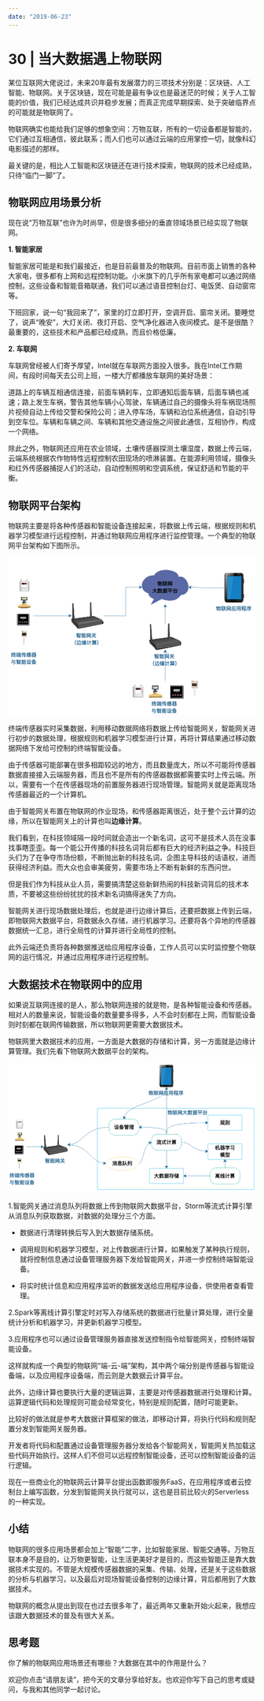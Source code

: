 ```yaml
---
date: "2019-06-23"
---  
```

      
# 30 | 当大数据遇上物联网
某位互联网大佬说过，未来20年最有发展潜力的三项技术分别是：区块链、人工智能、物联网。关于区块链，现在可能是最有争议也是最迷茫的时候；关于人工智能的价值，我们已经达成共识并稳步发展；而真正完成早期探索、处于突破临界点的可能就是物联网了。

物联网确实也能给我们足够的想象空间：万物互联，所有的一切设备都是智能的，它们通过互相通信，彼此联系；而人们也可以通过云端的应用掌控一切，就像科幻电影描述的那样。

最关键的是，相比人工智能和区块链还在进行技术探索，物联网的技术已经成熟，只待“临门一脚”了。

## 物联网应用场景分析

现在说“万物互联”也许为时尚早，但是很多细分的垂直领域场景已经实现了物联网。

**1\. 智能家居**

智能家居可能是和我们最接近，也是目前最普及的物联网。目前市面上销售的各种大家电，很多都有上网和远程控制功能。小米旗下的几乎所有家电都可以通过网络控制，这些设备和智能音箱联通，我们可以通过语音控制台灯、电饭煲、自动窗帘等。

下班回家，说一句“我回来了”，家里的灯立即打开，空调开启、窗帘关闭。要睡觉了，说声“晚安”，大灯关闭、夜灯开启、空气净化器进入夜间模式。是不是很酷？最重要的，这些技术和产品都已经成熟，而且价格低廉。

<!-- [[[read_end]]] -->

**2\. 车联网**

车联网曾经被人们寄予厚望，Intel就在车联网方面投入很多。我在Intel工作期间，有段时间每天去公司上班，一楼大厅都播放车联网的美好场景：

道路上的车辆互相通信连接，前面车辆刹车，立即通知后面车辆，后面车辆也减速；路上发生车祸，警告其他车辆小心驾驶，车辆通过自己的摄像头将车祸现场照片视频自动上传给交警和保险公司；进入停车场，车辆和泊位系统通信，自动引导到空车位。车辆和车辆之间、车辆和其他交通设施之间彼此通信，互相协作，构成一个网络。

除此之外，物联网还应用在农业领域，土壤传感器探测土壤湿度，数据上传云端，云端系统根据农作物特性远程控制农田现场的喷淋装置。在能源利用领域，摄像头和红外传感器捕捉人们的活动，自动控制照明和空调系统，保证舒适和节能的平衡。

## 物联网平台架构

物联网主要是将各种传感器和智能设备连接起来，将数据上传云端，根据规则和机器学习模型进行远程控制，并通过物联网应用程序进行监控管理。一个典型的物联网平台架构如下图所示。

![](./httpsstatic001geekbangorgresourceimaged14ad1ca6ed8631dc6bea0956d27b478da4a.png)

终端传感器实时采集数据，利用移动数据网络将数据上传给智能网关，智能网关进行初步的数据处理，根据规则和机器学习模型进行计算，再将计算结果通过移动数据网络下发给可控制的终端智能设备。

由于传感器可能部署在很多相距较远的地方，而且数量庞大，所以不可能将传感器数据直接接入云端服务器，而且也不是所有的传感器数据都需要实时上传云端。所以，需要有一个在传感器现场的前置服务器进行现场管理。智能网关就是距离现场传感器最近的一个计算机。

由于智能网关布置在物联网的作业现场，和传感器距离很近，处于整个云计算的边缘，所以在智能网关上的计算也叫**边缘计算**。

我们看到，在科技领域隔一段时间就会造出一个新名词，这可不是技术人员在没事找事瞎歪歪。每一个能公开传播的科技名词背后都有巨大的经济利益之争。科技巨头们为了在争夺市场份额，不断抛出新的科技名词，企图主导科技的话语权，进而获得经济利益。而大众也会审美疲劳，需要市场上不断有新鲜的东西问世。

但是我们作为科技从业人员，需要搞清楚这些新鲜热闹的科技新词背后的技术本质，不要被这些纷纷扰扰的技术新名词搞得迷失了方向。

智能网关进行现场数据处理后，也就是进行边缘计算后，还要把数据上传到云端，即物联网大数据平台，将数据永久存储，进行机器学习。还要将各个异地的传感器数据统一汇总，进行全局性的计算并进行全局性的控制。

此外云端还负责将各种数据推送给应用程序设备，工作人员可以实时监控整个物联网的运行情况，并通过应用程序进行远程控制。

## 大数据技术在物联网中的应用

如果说互联网连接的是人，那么物联网连接的就是物，是各种智能设备和传感器。相对人的数量来说，智能设备的数量要多得多，人不会时刻都在上网，而智能设备则时刻都在联网传输数据，所以物联网更需要大数据技术。

物联网里大数据技术的应用，一方面是大数据的存储和计算，另一方面就是边缘计算管理。我们先看下物联网大数据平台的架构。

![](./httpsstatic001geekbangorgresourceimage465846e43c947cf20aa75d9e081de8b54158.png)

1.智能网关通过消息队列将数据上传到物联网大数据平台，Storm等流式计算引擎从消息队列获取数据，对数据的处理分三个方面。

* 数据进行清理转换后写入到大数据存储系统。

* 调用规则和机器学习模型，对上传数据进行计算，如果触发了某种执行规则，就将控制信息通过设备管理服务器下发给智能网关，并进一步控制终端智能设备。

* 将实时统计信息和应用程序监听的数据发送给应用程序设备，供使用者查看管理。

2.Spark等离线计算引擎定时对写入存储系统的数据进行批量计算处理，进行全量统计分析和机器学习，并更新机器学习模型。

3.应用程序也可以通过设备管理服务器直接发送控制指令给智能网关，控制终端智能设备。

这样就构成一个典型的物联网“端-云-端”架构，其中两个端分别是传感器与智能设备端，以及应用程序设备端，而云则是大数据云计算平台。

此外，边缘计算也要执行大量的逻辑运算，主要是对传感器数据进行处理和计算。运算逻辑代码和处理规则可能会经常变化，特别是规则配置，随时可能更新。

比较好的做法就是参考大数据计算框架的做法，即移动计算，将执行代码和规则配置分发到智能网关服务器。

开发者将代码和配置通过设备管理服务器分发给各个智能网关，智能网关热加载这些代码开始执行。这样人们不但可以远程控制智能设备，还可以控制智能设备的运行逻辑。

现在一些商业化的物联网云计算平台提出函数即服务FaaS，在应用程序或者云控制台上编写函数，分发到智能网关执行就可以，这也是目前比较火的Serverless的一种实现。

## 小结

物联网的很多应用场景都会加上“智能”二字，比如智能家居、智能交通等。万物互联本身不是目的，让万物更智能，让生活更美好才是目的，而这些智能正是靠大数据技术实现的。不管是大规模传感器数据的采集、传输、处理，还是关于这些数据的分析与机器学习，以及最后对现场智能设备控制的边缘计算，背后都用到了大数据技术。

物联网的概念从提出到现在也过去很多年了，最近两年又重新开始火起来，我想应该跟大数据技术的普及有很大关系。

## 思考题

你了解的物联网应用场景还有哪些？大数据在其中的作用是什么？

欢迎你点击“请朋友读”，把今天的文章分享给好友。也欢迎你写下自己的思考或疑问，与我和其他同学一起讨论。